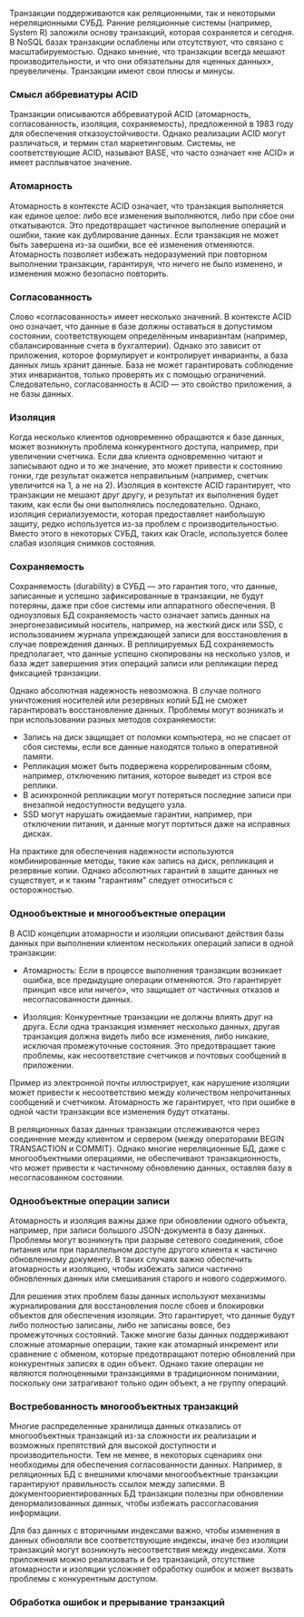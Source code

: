 Транзакции поддерживаются как реляционными, так и некоторыми нереляционными СУБД. Ранние реляционные системы (например, System R) заложили основу транзакций, которая сохраняется и сегодня. В NoSQL базах транзакции ослаблены или отсутствуют, что связано с масштабируемостью. Однако мнение, что транзакции всегда мешают производительности, и что они обязательны для «ценных данных», преувеличены. Транзакции имеют свои плюсы и минусы.

### Смысл аббревиатуры ACID

Транзакции описываются аббревиатурой ACID (атомарность, согласованность, изоляция, сохраняемость), предложенной в 1983 году для обеспечения отказоустойчивости. Однако реализации ACID могут различаться, и термин стал маркетинговым. Системы, не соответствующие ACID, называют BASE, что часто означает «не ACID» и имеет расплывчатое значение.

### Атомарность

Атомарность в контексте ACID означает, что транзакция выполняется как единое целое: либо все изменения выполняются, либо при сбое они откатываются. Это предотвращает частичное выполнение операций и ошибки, такие как дублирование данных. Если транзакция не может быть завершена из-за ошибки, все её изменения отменяются. Атомарность позволяет избежать недоразумений при повторном выполнении транзакции, гарантируя, что ничего не было изменено, и изменения можно безопасно повторить.

### Согласованность

Слово «согласованность» имеет несколько значений. В контексте ACID оно означает, что данные в базе должны оставаться в допустимом состоянии, соответствующем определённым инвариантам (например, сбалансированные счета в бухгалтерии). Однако это зависит от приложения, которое формулирует и контролирует инварианты, а база данных лишь хранит данные. База не может гарантировать соблюдение этих инвариантов, только проверять их с помощью ограничений. Следовательно, согласованность в ACID — это свойство приложения, а не базы данных.

### Изоляция

Когда несколько клиентов одновременно обращаются к базе данных, может возникнуть проблема конкурентного доступа, например, при увеличении счетчика. Если два клиента одновременно читают и записывают одно и то же значение, это может привести к состоянию гонки, где результат окажется неправильным (например, счетчик увеличится на 1, а не на 2). Изоляция в контексте ACID гарантирует, что транзакции не мешают друг другу, и результат их выполнения будет таким, как если бы они выполнялись последовательно. Однако, изоляция сериализуемости, которая предоставляет наибольшую защиту, редко используется из-за проблем с производительностью. Вместо этого в некоторых СУБД, таких как Oracle, используется более слабая изоляция снимков состояния.

### Сохраняемость

Сохраняемость (durability) в СУБД — это гарантия того, что данные, записанные и успешно зафиксированные в транзакции, не будут потеряны, даже при сбое системы или аппаратного обеспечения. В одноузловых БД сохраняемость часто означает запись данных на энергонезависимый носитель, например, на жесткий диск или SSD, с использованием журнала упреждающей записи для восстановления в случае повреждения данных. В реплицируемых БД сохраняемость предполагает, что данные успешно скопированы на несколько узлов, и база ждет завершения этих операций записи или репликации перед фиксацией транзакции.

Однако абсолютная надежность невозможна. В случае полного уничтожения носителей или резервных копий БД не сможет гарантировать восстановление данных. Проблемы могут возникать и при использовании разных методов сохраняемости:

- Запись на диск защищает от поломки компьютера, но не спасает от сбоя системы, если все данные находятся только в оперативной памяти.
- Репликация может быть подвержена коррелированным сбоям, например, отключению питания, которое выведет из строя все реплики.
- В асинхронной репликации могут потеряться последние записи при внезапной недоступности ведущего узла.
- SSD могут нарушать ожидаемые гарантии, например, при отключении питания, и данные могут портиться даже на исправных дисках.

На практике для обеспечения надежности используются комбинированные методы, такие как запись на диск, репликация и резервные копии. Однако абсолютных гарантий в защите данных не существует, и к таким "гарантиям" следует относиться с осторожностью.

### Однообъектные и многообъектные операции

В ACID концепции атомарности и изоляции описывают действия базы данных при выполнении клиентом нескольких операций записи в одной транзакции:

* Атомарность: Если в процессе выполнения транзакции возникает ошибка, все предыдущие операции отменяются. Это гарантирует принцип «все или ничего», что защищает от частичных отказов и несогласованности данных.

* Изоляция: Конкурентные транзакции не должны влиять друг на друга. Если одна транзакция изменяет несколько данных, другая транзакция должна видеть либо все изменения, либо никакие, исключая промежуточные состояния. Это предотвращает такие проблемы, как несоответствие счетчиков и почтовых сообщений в приложении.

Пример из электронной почты иллюстрирует, как нарушение изоляции может привести к несоответствию между количеством непрочитанных сообщений и счетчиком. Атомарность же гарантирует, что при ошибке в одной части транзакции все изменения будут откатаны.

В реляционных базах данных транзакции отслеживаются через соединение между клиентом и сервером (между операторами BEGIN TRANSACTION и COMMIT). Однако многие нереляционные БД, даже с многообъектными операциями, не обеспечивают транзакционность, что может привести к частичному обновлению данных, оставляя базу в несогласованном состоянии.

### Однообъектные операции записи

Атомарность и изоляция важны даже при обновлении одного объекта, например, при записи большого JSON-документа в базу данных. Проблемы могут возникнуть при разрыве сетевого соединения, сбое питания или при параллельном доступе другого клиента к частично обновленному документу. В таких случаях важно обеспечить атомарность и изоляцию, чтобы избежать записи частично обновленных данных или смешивания старого и нового содержимого.

Для решения этих проблем базы данных используют механизмы журналирования для восстановления после сбоев и блокировки объектов для обеспечения изоляции. Это гарантирует, что данные будут либо полностью записаны, либо не записаны вовсе, без промежуточных состояний. Также многие базы данных поддерживают сложные атомарные операции, такие как атомарный инкремент или сравнение с обменом, которые предотвращают потерю обновлений при конкурентных записях в один объект. Однако такие операции не являются полноценными транзакциями в традиционном понимании, поскольку они затрагивают только один объект, а не группу операций.

### Востребованность многообъектных транзакций

Многие распределенные хранилища данных отказались от многообъектных транзакций из-за сложности их реализации и возможных препятствий для высокой доступности и производительности. Тем не менее, в некоторых сценариях они необходимы для обеспечения согласованности данных. Например, в реляционных БД с внешними ключами многообъектные транзакции гарантируют правильность ссылок между записями. В документоориентированных БД транзакции полезны при обновлении денормализованных данных, чтобы избежать рассогласования информации.

Для баз данных с вторичными индексами важно, чтобы изменения в данных обновляли все соответствующие индексы, иначе без изоляции транзакций могут возникнуть несоответствия между индексами. Хотя приложения можно реализовать и без транзакций, отсутствие атомарности и изоляции усложняет обработку ошибок и может вызвать проблемы с конкурентным доступом.

### Обработка ошибок и прерывание транзакций

 